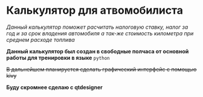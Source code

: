 # Калькулятор для атвомобилиста

*Данный калькулятор поможет расчитать налоговую ставку, налог за год и за срок владения автомобиля а так-же стоимость километра при среднем расходе топлива*

 **Данный калькулятор был создан в свободные полчаса от основной работы для тренировки в языке** `python`

 ~~В дальнейшем планируется сделать графический интерфейс с помощью kivy~~ 

 **Буду скромнее сделаю с qtdesigner**
